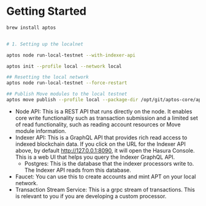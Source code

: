 # Getting Started
```sh
brew install aptos


# 1. Setting up the localnet

aptos node run-local-testnet --with-indexer-api

aptos init --profile local --network local

## Resetting the local network
aptos node run-local-testnet --force-restart 

## Publish Move modules to the local testnet
aptos move publish --profile local --package-dir /opt/git/aptos-core/aptos-move/move-examples/hello_blockchain --named-addresses HelloBlockchain=local
```

* Node API: This is a REST API that runs directly on the node. It enables core write functionality such as transaction submission and a limited set of read functionality, such as reading account resources or Move module information.
* Indexer API: This is a GraphQL API that provides rich read access to indexed blockchain data. If you click on the URL for the Indexer API above, by default http://127.0.0.1:8090, it will open the Hasura Console. This is a web UI that helps you query the Indexer GraphQL API.
  * Postgres: This is the database that the indexer processors write to. The Indexer API reads from this database.
* Faucet: You can use this to create accounts and mint APT on your local network.
* Transaction Stream Service: This is a grpc stream of transactions. This is relevant to you if you are developing a custom processor.

